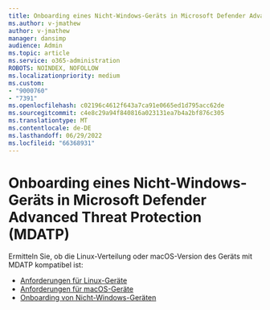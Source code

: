 ```yaml
---
title: Onboarding eines Nicht-Windows-Geräts in Microsoft Defender Advanced Threat Protection (MDATP)
ms.author: v-jmathew
author: v-jmathew
manager: dansimp
audience: Admin
ms.topic: article
ms.service: o365-administration
ROBOTS: NOINDEX, NOFOLLOW
ms.localizationpriority: medium
ms.custom:
- "9000760"
- "7391"
ms.openlocfilehash: c02196c4612f643a7ca91e0665ed1d795acc62de
ms.sourcegitcommit: c4e8c29a94f840816a023131ea7b4a2bf876c305
ms.translationtype: MT
ms.contentlocale: de-DE
ms.lasthandoff: 06/29/2022
ms.locfileid: "66368931"
---
```

# <a name="onboard-a-non-windows-device-to-microsoft-defender-advanced-threat-protection-mdatp"></a>Onboarding eines Nicht-Windows-Geräts in Microsoft Defender Advanced Threat Protection (MDATP)

Ermitteln Sie, ob die Linux-Verteilung oder macOS-Version des Geräts mit MDATP kompatibel ist:

- [Anforderungen für Linux-Geräte](https://go.microsoft.com/fwlink/?linkid=2143462)
- [Anforderungen für macOS-Geräte](https://go.microsoft.com/fwlink/?linkid=2143461)
- [Onboarding von Nicht-Windows-Geräten](https://go.microsoft.com/fwlink/?linkid=2143628)

